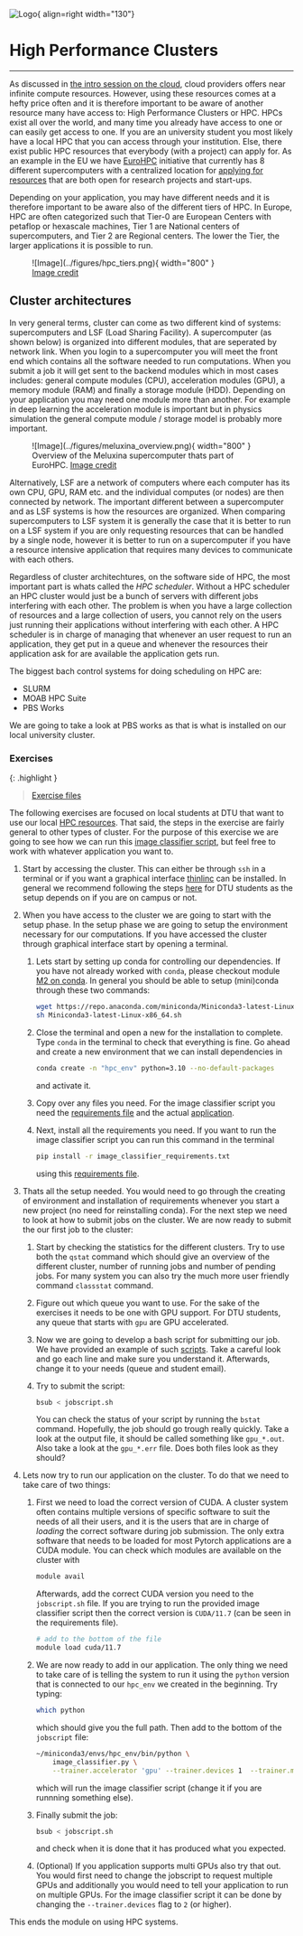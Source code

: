 ![Logo](../figures/icons/pbs.png){ align=right width="130"}

# High Performance Clusters

---

As discussed in [the intro session on the cloud](../s6_the_cloud/index.md), cloud providers offers near infinite
compute resources. However, using these resources comes at a hefty price often and it is therefore important to be
aware of another resource many have access to: High Performance Clusters or HPC. HPCs exist all over the world, and
many time you already have access to one or can easily get access to one. If you are an university student you most
likely have a local HPC that you can access through your institution. Else, there exist public HPC resources that
everybody (with a project) can apply for. As an example in the EU we have
[EuroHPC](https://eurohpc-ju.europa.eu/index_en) initiative that currently has 8 different supercomputers with a
centralized location for [applying for resources](https://pracecalls.eu/) that are both open for research projects
and start-ups.

Depending on your application, you may have different needs and it is therefore important to be aware also of the
different tiers of HPC. In Europe, HPC are often categorized such that Tier-0 are European Centers with petaflop
or hexascale machines, Tier 1 are National centers of supercomputers, and Tier 2 are Regional centers. The lower the
Tier, the larger applications it is possible to run.

<figure markdown>
  ![Image](../figures/hpc_tiers.png){ width="800" }
  <figcaption> <a href="https://www.deic.dk/en/Supercomputing/EuroCC/HPC-Landscapes"> Image credit </a> </figcaption>
</figure>

## Cluster architectures

In very general terms, cluster can come as two different kind of systems: supercomputers and LSF
(Load Sharing Facility). A supercomputer (as shown below) is organized into different modules, that are seperated by
network link. When you login to a supercomputer you will meet the front end which contains all the software needed to
run computations. When you submit a job it will get sent to the backend modules which in most cases includes: general
compute modules (CPU), acceleration modules (GPU), a memory module (RAM) and finally a storage module (HDD). Depending
on your application you may need one module more than another. For example in deep learning the acceleration module is
important but in physics simulation the general compute module / storage model is probably more important.

<figure markdown>
  ![Image](../figures/meluxina_overview.png){ width="800" }
  <figcaption> Overview of the Meluxina supercomputer thats part of EuroHPC.
  <a href="https://hpc.uni.lu/old/blog/2019/luxembourg-meluxina-supercomputer-part-of-eurohpc/"> Image credit </a>
  </figcaption>
</figure>

Alternatively, LSF are a network of computers where each computer has its own CPU, GPU, RAM etc. and the individual
computes (or nodes) are then connected by network. The important different between a supercomputer and as LSF systems
is how the resources are organized. When comparing supercomputers to LSF system it is generally the case that it is
better to run on a LSF system if you are only requesting resources that can be handled by a single node, however it
is better to run on a supercomputer if you have a resource intensive application that requires many devices to
communicate with each others.

Regardless of cluster architechtures, on the software side of HPC, the most important part is whats called the
*HPC scheduler*. Without a HPC scheduler an HPC cluster would just be a bunch of servers with different jobs
interfering with each other. The problem is when you have a large collection of resources and a large collection of
users, you cannot rely on the users just running their applications without interfering with each other. A HPC scheduler
is in charge of managing that whenever an user request to run an application, they get put in a queue and whenever the
resources their application ask for are available the application gets run.

The biggest bach control systems for doing scheduling on HPC are:

* SLURM
* MOAB HPC Suite
* PBS Works

We are going to take a look at PBS works as that is what is installed on our local university cluster.

### Exercises

{: .highlight }
> [Exercise files](https://github.com/SkafteNicki/dtu_mlops/tree/main/s10_extra/exercise_files)

The following exercises are focused on local students at DTU that want to use our local
[HPC resources](https://www.hpc.dtu.dk/). That said, the steps in the exercise are fairly general to other types
of cluster. For the purpose of this exercise we are going to see how we can run this
[image classifier script](exercise_files/image_classifier.py), but feel free to work with whatever application you
want to.

1. Start by accessing the cluster. This can either be through `ssh` in a terminal or if you want a graphical interface
    [thinlinc](https://www.cendio.com/thinlinc/download) can be installed. In general we recommend following the steps
    [here](https://www.hpc.dtu.dk/?page_id=2501) for DTU students as the setup depends on if you are on campus or not.

2. When you have access to the cluster we are going to start with the setup phase. In the setup phase we are going
    to setup the environment necessary for our computations. If you have accessed the cluster through graphical interface
    start by opening a terminal.

   1. Lets start by setting up conda for controlling our dependencies. If you have not already worked with `conda`,
        please checkout module [M2 on conda](../s1_development_environment/conda.md). In general you should be able to
        setup (mini)conda through these two commands:

        ```bash
        wget https://repo.anaconda.com/miniconda/Miniconda3-latest-Linux-x86_64.sh
        sh Miniconda3-latest-Linux-x86_64.sh
        ```

   2. Close the terminal and open a new for the installation to complete. Type `conda` in the terminal to check that
        everything is fine. Go ahead and create a new environment that we can install dependencies in

        ```bash
        conda create -n "hpc_env" python=3.10 --no-default-packages
        ```

        and activate it.

   3. Copy over any files you need. For the image classifier script you need the
        [requirements file](exercise_files/image_classifier_requirements.txt) and the actual
        [application](exercise_files/image_classifier.py).

   4. Next, install all the requirements you need. If you want to run the image classifier script you can run this
        command in the terminal

        ```bash
        pip install -r image_classifier_requirements.txt
        ```

        using this [requirements file](exercise_files/image_classifier_requirements.txt).

3. Thats all the setup needed. You would need to go through the creating of environment and installation of requirements
    whenever you start a new project (no need for reinstalling conda). For the next step we need to look at how to submit
    jobs on the cluster. We are now ready to submit the our first job to the cluster:

   1. Start by checking the statistics for the different clusters. Try to use both the `qstat` command which should give
        an overview of the different cluster, number of running jobs and number of pending jobs. For many system you can
        also try the much more user friendly command `classstat` command.

   2. Figure out which queue you want to use. For the sake of the exercises it needs to be one with GPU support. For
        DTU students, any queue that starts with `gpu` are GPU accelerated.

   3. Now we are going to develop a bash script for submitting our job. We have provided an example of such
        [scripts](exercise_files/jobscript.sh). Take a careful look and go each line and make sure you understand it.
        Afterwards, change it to your needs (queue and student email).

   4. Try to submit the script:

        ```bash
        bsub < jobscript.sh
        ```

        You can check the status of your script by running the `bstat` command. Hopefully, the job should go trough really
        quickly. Take a look at the output file, it should be called something like `gpu_*.out`. Also take a look at the
        `gpu_*.err` file. Does both files look as they should?

4. Lets now try to run our application on the cluster. To do that we need to take care of two things:

    1. First we need to load the correct version of CUDA. A cluster system often contains multiple versions of specific
        software to suit the needs of all their users, and it is the users that are in charge of *loading* the correct
        software during job submission. The only extra software that needs to be loaded for most Pytorch applications are
        a CUDA module. You can check which modules are available on the cluster with

        ```bash
        module avail
        ```

        Afterwards, add the correct CUDA version you need to the `jobscript.sh` file. If you are trying to run the
        provided image classifier script then the correct version is `CUDA/11.7` (can be seen in the requirements file).

        ```bash
        # add to the bottom of the file
        module load cuda/11.7
        ```

    2. We are now ready to add in our application. The only thing we need to take care of is telling the system to run
        it using the `python` version that is connected to our `hpc_env` we created in the beginning. Try typing:

        ```bash
        which python
        ```

        which should give you the full path. Then add to the bottom of the `jobscript` file:

        ```bash
        ~/miniconda3/envs/hpc_env/bin/python \
            image_classifier.py \
            --trainer.accelerator 'gpu' --trainer.devices 1  --trainer.max_epochs 5
        ```

        which will run the image classifier script (change it if you are runnning something else).

    3. Finally submit the job:

        ```bash
        bsub < jobscript.sh
        ```

        and check when it is done that it has produced what you expected.

    4. (Optional) If you application supports multi GPUs also try that out. You would first need to change the jobscript
        to request multiple GPUs and additionally you would need to tell your application to run on multiple GPUs. For the
        image classifier script it can be done by changing the `--trainer.devices` flag to `2` (or higher).

This ends the module on using HPC systems.
